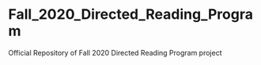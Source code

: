 # Fall_2020_Directed_Reading_Program
Official Repository of Fall 2020 Directed Reading Program project

